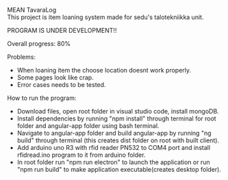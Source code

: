 MEAN TavaraLog  
This project is item loaning system made for sedu's talotekniikka unit.

PROGRAM IS UNDER DEVELOPMENT!!

Overall progress: 80%

Problems:

- When loaning item the choose location doesnt work properly.
- Some pages look like crap.
- Error cases needs to be tested.

How to run the program:

- Download files, open root folder in visual studio code, install mongoDB.
- Install dependencies by running "npm install" through terminal for root folder and angular-app folder using bash terminal.
- Navigate to angular-app folder and build angular-app by running "ng build" through terminal (this creates dist folder on root with built client).
- Add arduino uno R3 with rfid reader PN532 to COM4 port and install rfidread.ino program to it from arduino folder.
- In root folder run "npm run electron" to launch the application or run "npm run build" to make application executable(creates desktop folder).
